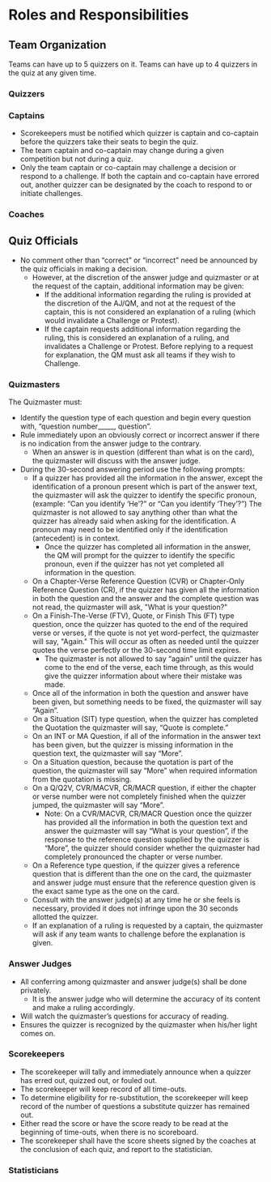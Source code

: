# Roles and Responsibilities

## Team Organization
Teams can have up to 5 quizzers on it. Teams can have up to 4 quizzers in the quiz at any given time.

### Quizzers

### Captains
- Scorekeepers must be notified which quizzer is captain and co-captain before the quizzers take their seats to begin the quiz.
- The team captain and co-captain may change during a given competition but not during a quiz.
- Only the team captain or co-captain may challenge a decision or respond to a challenge.  If both the captain and co-captain have errored out, another quizzer can be designated by the coach to respond to or initiate challenges.   

### Coaches

## Quiz Officials
- No comment other than “correct” or “incorrect” need be announced by the quiz officials in making a decision.  
    - However, at the discretion of the answer judge and quizmaster or at the request of the captain, additional information may be given:
        - If the additional information regarding the ruling is provided at the discretion of the AJ/QM, and not at the request of the captain, this is not considered an explanation of a ruling (which would invalidate a Challenge or Protest).
        - If the captain requests additional information regarding the ruling, this is considered an explanation of a ruling, and invalidates a Challenge or Protest. Before replying to a request for explanation, the QM must ask all teams if they wish to Challenge.

### Quizmasters
The Quizmaster must:
- Identify the question type of each question and begin every question with, “question number_____, question”.
- Rule immediately upon an obviously correct or incorrect answer if there is no indication from the answer judge to the contrary. 
    - When an answer is in question (different than what is on the card), the quizmaster will discuss with the answer judge.
- During the 30-second answering period use the following prompts:
    - If a quizzer has provided all the information in the answer, except the identification of a pronoun present which is part of the answer text, the quizmaster will ask the quizzer to identify the specific pronoun, (example: “Can you identify ‘He’?” or “Can you identify ‘They’?”) The quizmaster is not allowed to say anything other than what the quizzer has already said when asking for the identification.   A pronoun may need to be identified only if the identification (antecedent) is in context.
        - Once the quizzer has completed all information in the answer, the QM will prompt for the quizzer to identify the specific pronoun, even if the quizzer has not yet completed all information in the question.
    - On a Chapter-Verse Reference Question (CVR) or Chapter-Only Reference Question (CR), if the quizzer has given all the information in both the question and the answer and the complete question was not read, the quizmaster will ask, "What is your question?"
    - On a Finish-The-Verse (FTV), Quote, or Finish This (FT) type question, once the quizzer has quoted to the end of the required verse or verses, if the quote is not yet word-perfect, the quizmaster will say, "Again."  This will occur as often as needed until the quizzer quotes the verse perfectly or the 30-second time limit expires.  
        - The quizmaster is not allowed to say “again” until the quizzer has come to the end of the verse, each time through, as this would give the quizzer information about where their mistake was made.
    - Once all of the information in both the question and answer have been given, but something needs to be fixed, the quizmaster will say “Again”.
    - On a Situation (SIT) type question, when the quizzer has completed the Quotation the quizmaster will say, “Quote is complete.”
    - On an INT or MA Question, if all of the information in the answer text has been given, but the quizzer is missing information in the question text, the quizmaster will say “More”.
    - On a Situation question, because the quotation is part of the question, the quizmaster will say “More” when required information from the quotation is missing.
    - On a Q/Q2V, CVR/MACVR, CR/MACR question, if either the chapter or verse number were not completely finished when the quizzer jumped, the quizmaster will say “More”. 
        - Note: On a CVR/MACVR, CR/MACR Question once the quizzer has provided all the information in both the question text and answer the quizmaster will say “What is your question”, if the response to the reference question supplied by the quizzer is “More”, the quizzer should consider whether the quizmaster had completely pronounced the chapter or verse number. 
    - On a Reference type question, if the quizzer gives a reference question that is different than the one on the card, the quizmaster and answer judge must ensure that the reference question given is the exact same type as the one on the card.
    - Consult with the answer judge(s) at any time he or she feels is necessary, provided it does not infringe upon the 30 seconds allotted the quizzer.
    - If an explanation of a ruling is requested by a captain, the quizmaster will ask if any team wants to challenge before the explanation is given.

### Answer Judges
- All conferring among quizmaster and answer judge(s) shall be done privately.
    - It is the answer judge who will determine the accuracy of its content and make a ruling accordingly.
- Will watch the quizmaster’s questions for accuracy of reading.
- Ensures the quizzer is recognized by the quizmaster when his/her light comes on.

### Scorekeepers
- The scorekeeper will tally and immediately announce when a quizzer has erred out, quizzed out, or fouled out.
- The scorekeeper will keep record of all time-outs.
- To determine eligibility for re-substitution, the scorekeeper will keep record of the number of questions a substitute quizzer has remained out. 
- Either read the score or have the score ready to be read at the beginning of time-outs, when there is no scoreboard.
- The scorekeeper shall have the score sheets signed by the coaches at the conclusion of each quiz, and report to the statistician.

### Statisticians
